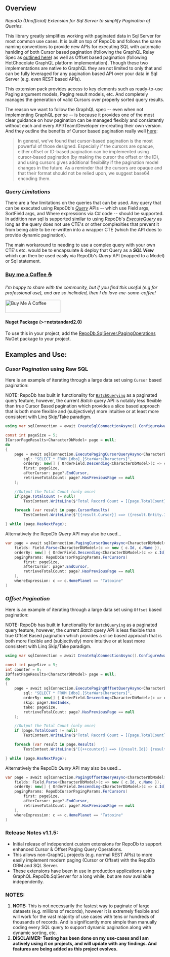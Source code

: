 ﻿## Overview 
*RepoDb (Unofficial) Extension for Sql Server to simplify Pagination of Queries.*

This library greatly simplifies working with paginated data in Sql Server for most common use cases.
It is built on top of RepoDb and follows the same naming conventions to provide new APIs for executing SQL with
automatic hanlding of both Cursor based pagination (following the GraphQL Relay Spec as [outlined here](https://relay.dev/graphql/connections.htm)) 
as well as Offset based pagination (following HotChocolate GraphQL platform implementation). Though these two implementations
are native to GraphQL they are not limited to only that and can be fully leveraged for any pagination based API over
your data in Sql Server (e.g. even REST based APIs).

This extension pack provides access to key elements such as ready-to-use Paging argument models, Paging result models, etc.
And completely manages the generation of valid Cursors over properly sorted query results.


The reason we want to follow the GraphQL spec -- even when not implementing GraphQL per se -- is because it provides one 
of the most clear guidance on how pagination can be managed flexibly and consistently without each and every API/Team/Developer 
re-creating their own version. And they outline the benefits of Cursor based pagination really well 
[here](https://graphql.org/learn/pagination/#pagination-and-edges):

> In general, we’ve found that cursor-based pagination is the most powerful of those designed. 
> Especially if the cursors are opaque, either offset or ID-based pagination can be implemented using cursor-based 
> pagination (by making the cursor the offset or the ID), and using cursors gives additional flexibility if the 
> pagination model changes in the future. As a reminder that the cursors are opaque and that their format should not be 
> relied upon, we suggest base64 encoding them.

### *Query Limitations*
There are a few limitations on the queries that can be used. Any query that can be executed using 
RepoDb's [_Query_](https://repodb.net/operation/query) APIs -- which use Field args, SortField args, and Where expressions 
via C# code -- should be supported. In addition raw sql is supported similar to using RepoDb's 
[_ExecuteQuery_](https://repodb.net/operation/executequery) as long as the query does not use CTE's or other 
complexities that prevent it from being able to be re-written into a wrapper CTE (which the API does to provide dynamic pagination).

The main workaround to needing to use a complex query with your own CTE's etc. would be to encapsulate & deploy 
that Query as a _**SQL View**_ which can then be used easily via RepoDb's _Query_ API (mapped to a Model) or Sql statement.

### [Buy me a Coffee ☕](https://www.buymeacoffee.com/cajuncoding)
*I'm happy to share with the community, but if you find this useful (e.g for professional use), and are so inclinded,
then I do love-me-some-coffee!*

<a href="https://www.buymeacoffee.com/cajuncoding" target="_blank">
<img src="https://cdn.buymeacoffee.com/buttons/default-orange.png" alt="Buy Me A Coffee" height="41" width="174">
</a>

#### Nuget Package (>=netstandard2.0)
To use this in your project, add the [RepoDb.SqlServer.PagingOperations](https://www.nuget.org/packages/RepoDb.SqlServer.PagingOperations/) 
NuGet package to your project.

## Examples and Use:
### *Cusor Pagination* using Raw SQL
Here is an example of iterating through a large data set using `Cursor` based pagination:

NOTE: RepoDb has built in functionality for [`BatchQuerying`](https://repodb.net/operation/batchquery) as a paginated query feature, however, the current
_Batch_ query API is notably less flexible than true Cursor Based pagination which provides a slice based approach that is 
both more flexible and (subjectively) more intuitive or at least more consistent with Linq Skip/Take paradigm.

```csharp
using var sqlConnection = await CreateSqlConnectionAsync().ConfigureAwait(false);

const int pageSize = 5;
ICursorPageResults<CharacterDbModel> page = null;
do
{
    page = await sqlConnection.ExecutePagingCursorQueryAsync<CharacterDbModel>(
        sql: "SELECT * FROM [dbo].[StarWarsCharacters]",
        orderBy: new[] { OrderField.Descending<CharacterDbModel>(c => c.Id) },
        first: pageSize,
        afterCursor: page?.EndCursor,
        retrieveTotalCount: page?.HasPreviousPage == null
    );

    //Output the Total Count (only once)
    if(page.TotalCount != null)
        TestContext.WriteLine($"Total Record Count = [{page.TotalCount}]");

    foreach (var result in page.CursorResults)
        TestContext.WriteLine($"[{result.Cursor}] ==> ({result.Entity.Id}) {result.Entity.Name}");

} while (page.HasNextPage);
```

Alternatively the RepoDb _Query_ API may also be used...
```csharp
var page = await sqlConnection.PagingCursorQueryAsync<CharacterDbModel>(
    fields: Field.Parse<CharacterDbModel>(c => new { c.Id, c.Name }),
    orderBy: new[] { OrderField.Descending<CharacterDbModel>(c => c.Id) },
    pagingParams: RepoDbCursorPagingParams.ForCursors(
        first: pageSize, 
        afterCursor: page?.EndCursor,
        retrieveTotalCount: page?.HasPreviousPage == null
    ),
    whereExpression: c => c.HomePlanet == "Tatooine"
)
```


### *Offset Pagination*
Here is an example of iterating through a large data set using `Offset` based pagination:

NOTE: RepoDb has built in functionality for `BatchQuerying` as a paginated query feature, however, the current
_Batch_ query API is less flexible than true Offset Based pagination which provides a slice based approach that is 
both more flexible and (subjectively) more intuitive or at least more consistent with Linq Skip/Take paradigm.
```csharp
using var sqlConnection = await CreateSqlConnectionAsync().ConfigureAwait(false);

const int pageSize = 5;
int counter = 0;
IOffsetPageResults<CharacterDbModel> page = null;
do
{
    page = await sqlConnection.ExecutePagingOffsetQueryAsync<CharacterDbModel>(
        sql: "SELECT * FROM [dbo].[StarWarsCharacters]",
        orderBy: new[] { OrderField.Descending<CharacterDbModel>(c => c.Id) },
        skip: page?.EndIndex,
        take: pageSize,
        retrieveTotalCount: page?.HasPreviousPage == null
    );

    //Output the Total Count (only once)
    if (page.TotalCount != null)
        TestContext.WriteLine($"Total Record Count = [{page.TotalCount}]");

    foreach (var result in page.Results)
        TestContext.WriteLine($"[{++counter}] ==> ({result.Id}) {result.Name}");

} while (page.HasNextPage);
```

Alternatively the RepoDb _Query_ API may also be used...
```csharp
var page = await sqlConnection.PagingOffsetQueryAsync<CharacterDbModel>(
    fields: Field.Parse<CharacterDbModel>(c => new { c.Id, c.Name }),
    orderBy: new[] { OrderField.Descending<CharacterDbModel>(c => c.Id) },
    pagingParams: RepoDbCursorPagingParams.ForCursors(
        first: pageSize, 
        afterCursor: page?.EndCursor,
        retrieveTotalCount: page?.HasPreviousPage == null
    ),
    whereExpression: c => c.HomePlanet == "Tatooine"
)
```


### Release Notes v1.1.5:
- Initial release of independent custom extensions for RepoDb to support enhanced Cursor &amp; Offset Paging Query Operations.
- This allows non-GraphQL projects (e.g. normal REST APIs) to more easily implement modern paging (Cursor or Offset) with the RepoDb ORM and SQL Server.
- These extensions have been in use in production applications using GraphQL.RepoDb.SqlServer for a long while, but are now available independently.

### NOTES: 
1. **NOTE:** This is not necessarily the fastest way to paginate of large datasets (e.g. millions of records),
however it is extremely flexible and will work for the vast majority of use cases with tens or hundreds of thousands of records.
And is significantly more simple than manually coding every SQL query to support dynamic pagination along with dynamic sorting, etc. 
3. **DISCLAIMER: Testing has been done on my use-cases and I am actively using it on projects, 
and will update with any findings. And features are being added as this project evolves.**

